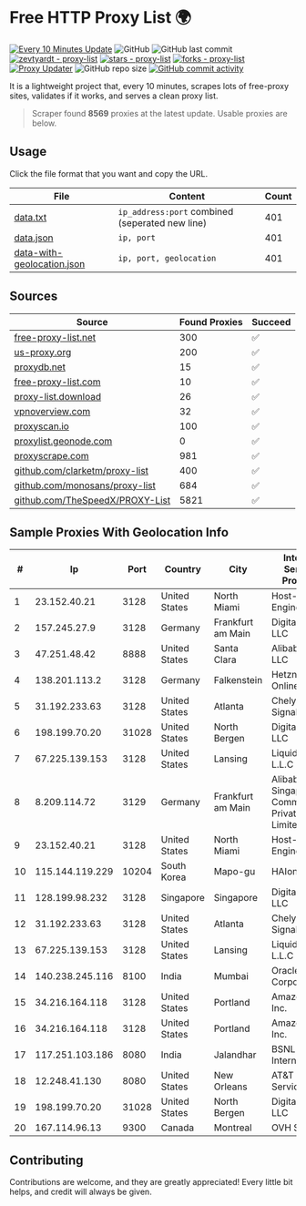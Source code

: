 
# Free HTTP Proxy List 🌍

[![Every 10 Minutes Update](https://github.com/mertguvencli/http-proxy-list/actions/workflows/main.yml/badge.svg?branch=main)](https://github.com/mertguvencli/http-proxy-list/actions/workflows/main.yml)
![GitHub](https://img.shields.io/github/license/mertguvencli/http-proxy-list)
![GitHub last commit](https://img.shields.io/github/last-commit/mertguvencli/http-proxy-list)
[![zevtyardt - proxy-list](https://img.shields.io/static/v1?label=zevtyardt&message=proxy-list&color=blue&logo=github)](https://github.com/zevtyardt/proxy-list "Go to GitHub repo")
[![stars - proxy-list](https://img.shields.io/github/stars/zevtyardt/proxy-list?style=social)](https://github.com/zevtyardt/proxy-list)
[![forks - proxy-list](https://img.shields.io/github/forks/zevtyardt/proxy-list?style=social)](https://github.com/zevtyardt/proxy-list)
[![Proxy Updater](https://github.com/zevtyardt/proxy-list/workflows/Proxy%20Updater/badge.svg)](https://github.com/zevtyardt/proxy-list/actions?query=workflow:"Proxy+Updater")
![GitHub repo size](https://img.shields.io/github/repo-size/zevtyardt/proxy-list)
[![GitHub commit activity](https://img.shields.io/github/commit-activity/m/zevtyardt/proxy-list?logo=commits)](https://github.com/zevtyardt/proxy-list/commits/main)

It is a lightweight project that, every 10 minutes, scrapes lots of free-proxy sites, validates if it works, and serves a clean proxy list.

> Scraper found **8569** proxies at the latest update. Usable proxies are below.

## Usage

Click the file format that you want and copy the URL.

|File|Content|Count|
|----|-------|-----|
|[data.txt](https://raw.githubusercontent.com/mertguvencli/http-proxy-list/main/proxy-list/data.txt)|`ip_address:port` combined (seperated new line)|401|
|[data.json](https://raw.githubusercontent.com/mertguvencli/http-proxy-list/main/proxy-list/data.json)|`ip, port`|401|
|[data-with-geolocation.json](https://raw.githubusercontent.com/mertguvencli/http-proxy-list/main/proxy-list/data-with-geolocation.json)|`ip, port, geolocation`|401|

## Sources

|Source|Found Proxies|Succeed|
|------|-------------|-------|
|[free-proxy-list.net](https://free-proxy-list.net)|300|✅|
|[us-proxy.org](https://www.us-proxy.org)|200|✅|
|[proxydb.net](http://proxydb.net)|15|✅|
|[free-proxy-list.com](https://free-proxy-list.com/?page=&port=&type%5B%5D=http&type%5B%5D=https&up_time=0&search=Search)|10|✅|
|[proxy-list.download](https://www.proxy-list.download/HTTP)|26|✅|
|[vpnoverview.com](https://vpnoverview.com/privacy/anonymous-browsing/free-proxy-servers)|32|✅|
|[proxyscan.io](https://www.proxyscan.io)|100|✅|
|[proxylist.geonode.com](https://proxylist.geonode.com/api/proxy-list?limit=300&page=1&sort_by=lastChecked&sort_type=desc&protocols=http,https)|0|✅|
|[proxyscrape.com](https://api.proxyscrape.com/v2/?request=displayproxies&protocol=http&timeout=10000&country=all&ssl=all&anonymity=all)|981|✅|
|[github.com/clarketm/proxy-list](https://raw.githubusercontent.com/clarketm/proxy-list/master/proxy-list-raw.txt)|400|✅|
|[github.com/monosans/proxy-list](https://raw.githubusercontent.com/monosans/proxy-list/main/proxies/http.txt)|684|✅|
|[github.com/TheSpeedX/PROXY-List](https://raw.githubusercontent.com/TheSpeedX/PROXY-List/master/http.txt)|5821|✅|


## Sample Proxies With Geolocation Info

|#|Ip|Port|Country|City|Internet Service Provider|
|-|--|----|-------|----|-------------------------|
|1|23.152.40.21|3128|United States|North Miami|Host-Engine.com|
|2|157.245.27.9|3128|Germany|Frankfurt am Main|DigitalOcean, LLC|
|3|47.251.48.42|8888|United States|Santa Clara|Alibaba.com LLC|
|4|138.201.113.2|3128|Germany|Falkenstein|Hetzner Online GmbH|
|5|31.192.233.63|3128|United States|Atlanta|Chelyabinsk-Signal LLC|
|6|198.199.70.20|31028|United States|North Bergen|DigitalOcean, LLC|
|7|67.225.139.153|3128|United States|Lansing|Liquid Web, L.L.C|
|8|8.209.114.72|3129|Germany|Frankfurt am Main|Alibaba.com Singapore E-Commerce Private Limited|
|9|23.152.40.21|3128|United States|North Miami|Host-Engine.com|
|10|115.144.119.229|10204|South Korea|Mapo-gu|HAIonNet|
|11|128.199.98.232|3128|Singapore|Singapore|DigitalOcean, LLC|
|12|31.192.233.63|3128|United States|Atlanta|Chelyabinsk-Signal LLC|
|13|67.225.139.153|3128|United States|Lansing|Liquid Web, L.L.C|
|14|140.238.245.116|8100|India|Mumbai|Oracle Corporation|
|15|34.216.164.118|3128|United States|Portland|Amazon.com, Inc.|
|16|34.216.164.118|3128|United States|Portland|Amazon.com, Inc.|
|17|117.251.103.186|8080|India|Jalandhar|BSNL Internet|
|18|12.248.41.130|8080|United States|New Orleans|AT&T Services, Inc.|
|19|198.199.70.20|31028|United States|North Bergen|DigitalOcean, LLC|
|20|167.114.96.13|9300|Canada|Montreal|OVH SAS|



## Contributing

Contributions are welcome, and they are greatly appreciated! Every
little bit helps, and credit will always be given.

